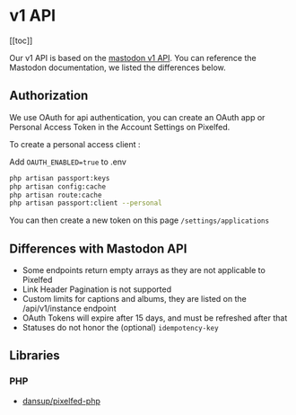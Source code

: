# v1 API

[[toc]]

Our v1 API is based on the [mastodon v1 API](https://docs.joinmastodon.org/methods/apps/). You can reference the Mastodon documentation, we listed the differences below.

## Authorization
We use OAuth for api authentication, you can create an OAuth app or Personal Access Token in the Account Settings on Pixelfed.

To create a personal access client :

Add `OAUTH_ENABLED=true` to .env
```bash
php artisan passport:keys
php artisan config:cache
php artisan route:cache
php artisan passport:client --personal
```
You can then create a new token on this page `/settings/applications`

## Differences with Mastodon API
- Some endpoints return empty arrays as they are not applicable to Pixelfed
- Link Header Pagination is not supported
- Custom limits for captions and albums, they are listed on the /api/v1/instance endpoint
- OAuth Tokens will expire after 15 days, and must be refreshed after that
- Statuses do not honor the (optional) `idempotency-key`

## Libraries
### PHP
- [dansup/pixelfed-php](https://github.com/dansup/pixelfed-php)
